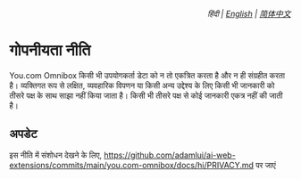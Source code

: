 <div align="right">
    <h6>
        <picture>
            <source type="image/svg+xml" media="(prefers-color-scheme: dark)" srcset="https://assets.youomnibox.com/images/icons/earth/white/icon32.svg">
            <img height=14 src="https://assets.youomnibox.com/images/icons/earth/black/icon32.svg">
        </picture>
        &nbsp;हिंदी |
        <a href="../PRIVACY.md">English</a> |
        <a href="../zh-cn/PRIVACY.md">简体中文</a>
    </h6>
</div>

# गोपनीयता नीति

You.com Omnibox किसी भी उपयोगकर्ता डेटा को न तो एकत्रित करता है और न ही संग्रहीत करता है। व्यक्तिगत रूप से लक्षित, व्यवहारिक विपणन या किसी अन्य उद्देश्य के लिए किसी भी जानकारी को तीसरे पक्ष के साथ साझा नहीं किया जाता है। किसी भी तीसरे पक्ष से कोई जानकारी एकत्र नहीं की जाती है।

## अपडेट

इस नीति में संशोधन देखने के लिए, https://github.com/adamlui/ai-web-extensions/commits/main/you.com-omnibox/docs/hi/PRIVACY.md पर जाएं
